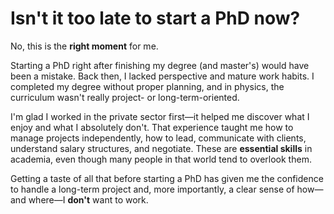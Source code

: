 # Isn't it too late to start a PhD now?

No, this is the **right moment** for me.

Starting a PhD right after finishing my degree (and master's) would have been a mistake. Back then, I lacked perspective and mature work habits. I completed my degree without proper planning, and in physics, the curriculum wasn't really project- or long-term-oriented.

I'm glad I worked in the private sector first—it helped me discover what I enjoy and what I absolutely don't. That experience taught me how to manage projects independently, how to lead, communicate with clients, understand salary structures, and negotiate. These are **essential skills** in academia, even though many people in that world tend to overlook them.

Getting a taste of all that before starting a PhD has given me the confidence to handle a long-term project and, more importantly, a clear sense of how—and where—I **don't** want to work.
